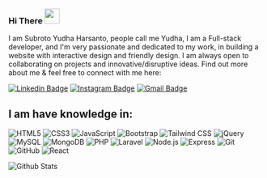 ### Hi There <img src="https://raw.githubusercontent.com/aemmadi/aemmadi/master/wave.gif" width="30px">

I am Subroto Yudha Harsanto, people call me Yudha, I am a Full-stack developer, and I'm very passionate and dedicated to my work, in building a website with interactive design and friendly design. I am always open to collaborating on projects and innovative/disruptive ideas. Find out more about me & feel free to connect with me here:

[![Linkedin Badge](https://img.shields.io/badge/-YudhaHarsanto-blue?style=flat-square&logo=Linkedin&logoColor=white&link=www.linkedin.com/in/wawan-setiawan-84934a206)](https://www.linkedin.com/in/yudha-harsanto-080b36216/)
[![Instagram Badge](https://img.shields.io/badge/-@yh2bae-purple?style=flat-square&logo=instagram&logoColor=white&link=https://www.instagram.com/wawanneutron/)](https://www.instagram.com/yh2bae/)
[![Gmail Badge](https://img.shields.io/badge/-yudha.harsantoo-c14438?style=flat-square&logo=Gmail&logoColor=white&link=mailto:hellowawansetiawan@gmail.com)](mailto:yudha.harsantoo@gmail.com)

## I am have knowledge in:
![HTML5](https://img.shields.io/static/v1?style=for-the-badge&message=HTML5&color=E34F26&logo=HTML5&logoColor=FFFFFF&label=)
![CSS3](https://img.shields.io/static/v1?style=for-the-badge&message=CSS3&color=1572B6&logo=CSS3&logoColor=FFFFFF&label=)
![JavaScript](https://img.shields.io/static/v1?style=for-the-badge&message=JavaScript&color=222222&logo=JavaScript&logoColor=F7DF1E&label=)
![Bootstrap](https://img.shields.io/static/v1?style=for-the-badge&message=Bootstrap&color=7952B3&logo=Bootstrap&logoColor=FFFFFF&label=)
![Tailwind CSS](https://img.shields.io/static/v1?style=for-the-badge&message=Tailwind+CSS&color=222222&logo=Tailwind+CSS&logoColor=06B6D4&label=)
![jQuery](https://img.shields.io/static/v1?style=for-the-badge&message=jQuery&color=0769AD&logo=jQuery&logoColor=FFFFFF&label=)
![MySQL](https://img.shields.io/static/v1?style=for-the-badge&message=MySQL&color=4479A1&logo=MySQL&logoColor=FFFFFF&label=)
![MongoDB](https://img.shields.io/static/v1?style=for-the-badge&message=MongoDB&color=47A248&logo=MongoDB&logoColor=FFFFFF&label=)
![PHP](https://img.shields.io/static/v1?style=for-the-badge&message=PHP&color=777BB4&logo=PHP&logoColor=FFFFFF&label=)
![Laravel](https://img.shields.io/static/v1?style=for-the-badge&message=Laravel&color=FF2D20&logo=Laravel&logoColor=FFFFFF&label=)
![Node.js](https://img.shields.io/static/v1?style=for-the-badge&message=Node.js&color=339933&logo=Node.js&logoColor=FFFFFF&label=)
![Express](https://img.shields.io/static/v1?style=for-the-badge&message=Express&color=000000&logo=Express&logoColor=FFFFFF&label=)
![Git](https://img.shields.io/static/v1?style=for-the-badge&message=Git&color=F05032&logo=Git&logoColor=FFFFFF&label=)
![GitHub](https://img.shields.io/static/v1?style=for-the-badge&message=GitHub&color=181717&logo=GitHub&logoColor=FFFFFF&label=)
![React](https://img.shields.io/static/v1?style=for-the-badge&message=React&color=222222&logo=React&logoColor=61DAFB&label=)


![Github Stats](https://github-readme-stats.vercel.app/api?username=wawanneutron&count_private=true&show_icons=true&include_all_commits=true)

